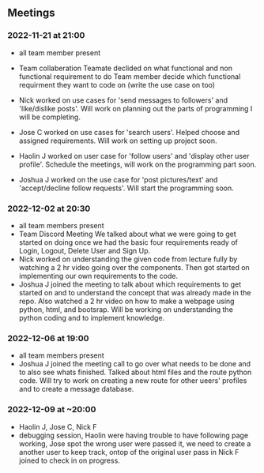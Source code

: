 
## Meetings


### 2022-11-21 at 21:00
- all team member present 
- Team collaberation 
Teamate declided on what functional and non functional requirement to do
Team member decide which functional requirment they want to code on (write the use case on too) 

- Nick worked on use cases for 'send messages to followers' and 'like/dislike posts'. Will work on planning out the parts of programming I will be completing.
- Jose C worked on use cases for 'search users'. Helped choose and assigned requirements. Will work on setting up project soon.
- Haolin J worked on user case for 'follow users' and 'display other user profile'. Schedule the meetings, will work on the programming part soon.  
- Joshua J worked on the use case for 'post pictures/text' and 'accept/decline follow requests'. Will start the programming soon.

### 2022-12-02 at 20:30
- all team members present
- Team Discord Meeting
We talked about what we were going to get started on doing once we had the basic four requirements ready
of Login, Logout, Delete User and Sign Up.
- Nick worked on understanding the given code from lecture fully by watching a 2 hr video going over the components. Then got started on implementing our own requirements to the code.
- Joshua J joined the meeting to talk about which requirements to get started on and to understand the concept that was already made in the repo. Also watched a 2 hr video on how to make a webpage using python, html, and bootsrap. Will be working on understanding the python coding and to implement knowledge.

### 2022-12-06 at 19:00
- all team members present
- Joshua J joined the meeting call to go over what needs to be done and to also see whats finished. Talked about html files and the route python code. Will try to work on creating a new route for other ueers' profiles and to create a message database.

### 2022-12-09 at ~20:00
- Haolin J, Jose C, Nick F
- debugging session, Haolin were having trouble to have following page working, Jose spot the wrong user were passed it, we need to create a another user to keep track, ontop of the original user pass in Nick F joined to check in on progress. 
